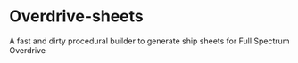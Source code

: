 # Overdrive-sheets
A fast and dirty procedural builder to generate ship sheets for Full Spectrum Overdrive
